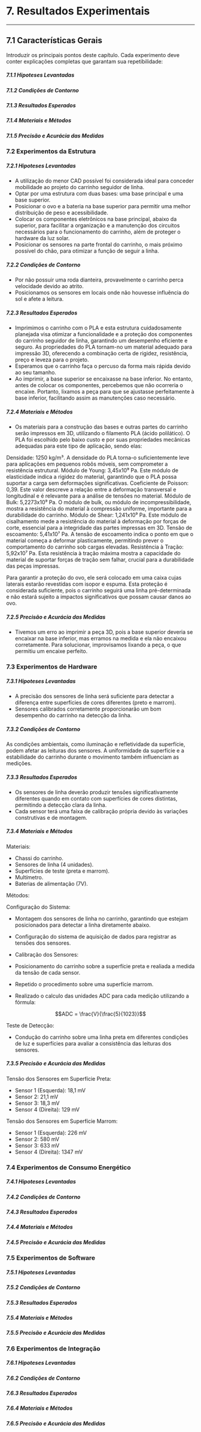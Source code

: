 # 7. Resultados Experimentais
___________________________________________________________________________________

## 7.1 Características Gerais

 Introduzir os principais pontos deste capítulo. Cada experimento deve conter explicações completas que garantam sua repetibilidade:

##### 7.1.1 Hipoteses Levantadas

##### 7.1.2 Condições de Contorno

##### 7.1.3 Resultados Esperados

##### 7.1.4 Materiais e Métodos

##### 7.1.5 Precisão e Acurácia das Medidas 


### 7.2 Experimentos da Estrutura

##### 7.2.1 Hipoteses Levantadas
- A utilização do menor CAD possível foi considerada ideal para conceder mobilidade ao projeto do carrinho seguidor de linha.
- Optar por uma estrutura com duas bases: uma base principal e uma base superior.
- Posicionar o ovo e a bateria na base superior para permitir uma melhor distribuição de peso e acessibilidade.
- Colocar os componentes eletrônicos na base principal, abaixo da superior, para facilitar a organização e a manutenção dos circuitos necessários para o funcionamento do carrinho, além de proteger o hardware da luz solar.
- Posicionar os sensores na parte frontal do carrinho, o mais próximo possível do chão, para otimizar a função de seguir a linha.

##### 7.2.2 Condições de Contorno
- Por não possuir uma roda dianteira, provavelmente o carrinho perca velocidade devido ao atrito.
- Posicionamos os sensores em locais onde não houvesse influência do sol e afete a leitura.

##### 7.2.3 Resultados Esperados
- Imprimimos o carrinho com o PLA e esta estrutura cuidadosamente planejada visa otimizar a funcionalidade e a proteção dos componentes do carrinho seguidor de linha, garantindo um desempenho eficiente e seguro. As propriedades do PLA tornam-no um material adequado para impressão 3D, oferecendo a combinação certa de rigidez, resistência, preço e leveza para o projeto.
- Esperamos que o carrinho faça o percuso da forma mais rápida devido ao seu tamanho.
- Ao imprimir, a base superior se encaixasse na base inferior. No entanto, antes de colocar os componentes, percebemos que não ocorreria o encaixe. Portanto, lixamos a peça para que se ajustasse perfeitamente à base inferior, facilitando assim as manutenções caso necessário.

##### 7.2.4 Materiais e Métodos
- Os materiais para a construção das bases e outras partes do carrinho serão impressos em 3D, utilizando o filamento PLA (ácido polilático). O PLA foi escolhido pelo baixo custo e por suas propriedades mecânicas adequadas para este tipo de aplicação, sendo elas:

Densidade: 1250 kg/m³. A densidade do PLA torna-o suficientemente leve para aplicações em pequenos robôs móveis, sem comprometer a resistência estrutural.
Módulo de Young: 3,45x10⁹ Pa. Este módulo de elasticidade indica a rigidez do material, garantindo que o PLA possa suportar a carga sem deformações significativas.
Coeficiente de Poisson: 0,39. Este valor descreve a relação entre a deformação transversal e longitudinal e é relevante para a análise de tensões no material.
Módulo de Bulk: 5,2273x10⁹ Pa. O módulo de bulk, ou módulo de incompressibilidade, mostra a resistência do material à compressão uniforme, importante para a durabilidade do carrinho.
Módulo de Shear: 1,241x10⁹ Pa. Este módulo de cisalhamento mede a resistência do material à deformação por forças de corte, essencial para a integridade das partes impressas em 3D.
Tensão de escoamento: 5,41x10⁷ Pa. A tensão de escoamento indica o ponto em que o material começa a deformar plasticamente, permitindo prever o comportamento do carrinho sob cargas elevadas.
Resistência à Tração: 5,92x10⁷ Pa. Esta resistência à tração máxima mostra a capacidade do material de suportar forças de tração sem falhar, crucial para a durabilidade das peças impressas.

Para garantir a proteção do ovo, ele será colocado em uma caixa cujas laterais estarão revestidas com isopor e espuma. Esta proteção é considerada suficiente, pois o carrinho seguirá uma linha pré-determinada e não estará sujeito a impactos significativos que possam causar danos ao ovo.

##### 7.2.5 Precisão e Acurácia das Medidas 
- Tivemos um erro ao imprimir a peça 3D, pois a base superior deveria se encaixar na base inferior, mas erramos na medida e ela não encaixou corretamente. Para solucionar, improvisamos lixando a peça, o que permitiu um encaixe perfeito.

### 7.3 Experimentos de Hardware

##### 7.3.1 Hipoteses Levantadas

- A precisão dos sensores de linha será suficiente para detectar a diferença entre superfícies de cores diferentes (preto e marrom).
- Sensores calibrados corretamente proporcionarão um bom desempenho do carrinho na detecção da linha.

##### 7.3.2 Condições de Contorno

As condições ambientais, como iluminação e refletividade da superfície, podem afetar as leituras dos sensores.
A uniformidade da superfície e a estabilidade do carrinho durante o movimento também influenciam as medições.

##### 7.3.3 Resultados Esperados

- Os sensores de linha deverão produzir tensões significativamente diferentes quando em contato com superfícies de cores distintas, permitindo a detecção clara da linha.
- Cada sensor terá uma faixa de calibração própria devido às variações construtivas e de montagem.

##### 7.3.4 Materiais e Métodos

Materiais:

- Chassi do carrinho.
- Sensores de linha (4 unidades).
- Superfícies de teste (preta e marrom).
- Multímetro.
- Baterias de alimentação (7V).

Métodos:

Configuração do Sistema:

- Montagem dos sensores de linha no carrinho, garantindo que estejam posicionados para detectar a linha diretamente abaixo.
- Configuração do sistema de aquisição de dados para registrar as tensões dos sensores.
- Calibração dos Sensores:

- Posicionamento do carrinho sobre a superfície preta e realiada a medida da tensão de cada sensor.
- Repetido o procedimento sobre uma superfície marrom.
- Realizado o calculo das unidades ADC para cada medição utilizando a fórmula:
 
$$ADC = \frac{V}{\frac{5}{1023}}$$

Teste de Detecção:

- Condução do carrinho sobre uma linha preta em diferentes condições de luz e superfícies para avaliar a consistência das leituras dos sensores.

##### 7.3.5 Precisão e Acurácia das Medidas 

Tensão dos Sensores em Superfície Preta:

- Sensor 1 (Esquerda): 18,1 mV
- Sensor 2: 21,1 mV
- Sensor 3: 18,3 mV
- Sensor 4 (Direita): 129 mV

Tensão dos Sensores em Superfície Marrom:

- Sensor 1 (Esquerda): 226 mV
- Sensor 2: 580 mV
- Sensor 3: 633 mV
- Sensor 4 (Direita): 1347 mV

### 7.4 Experimentos de Consumo Energético

##### 7.4.1 Hipoteses Levantadas

##### 7.4.2 Condições de Contorno

##### 7.4.3 Resultados Esperados

##### 7.4.4 Materiais e Métodos

##### 7.4.5 Precisão e Acurácia das Medidas 

### 7.5 Experimentos de Software

##### 7.5.1 Hipoteses Levantadas

##### 7.5.2 Condições de Contorno

##### 7.5.3 Resultados Esperados

##### 7.5.4 Materiais e Métodos

##### 7.5.5 Precisão e Acurácia das Medidas 

### 7.6 Experimentos de Integração

##### 7.6.1 Hipoteses Levantadas

##### 7.6.2 Condições de Contorno

##### 7.6.3 Resultados Esperados

##### 7.6.4 Materiais e Métodos

##### 7.6.5 Precisão e Acurácia das Medidas 
